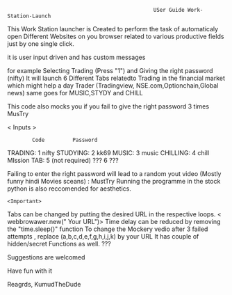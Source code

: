                                                    USer Guide Work-Station-Launch


This Work Station launcher is Created to perform the task of automaticaly open Different Websites on you browser related to various productive fields just by one single click. 

it is user input driven and has custom messages

for example Selecting Trading (Press "1") and Giving the right password (nifty) It will launch 6 Different Tabs relatedto Trading in the financial market which might help a day Trader (Tradingview, NSE.com,Optionchain,Global news)
same goes for MUSIC,STYDY and CHILL

This code also mocks you if you fail to give the right password 3 times            MusTry


< Inputs >


            Code         Password
           
TRADING:      1          nifty
STUDYING:      2         kk69
MUSIC:          3        music
CHILLING:        4       chill  
MIssion TAB:      5       (not required)
???                6     ???

Failing to enter the right password will lead to a random yout video (Mostly funny hindi Movies sceans) :     MustTry
Running the programme in the stock python is also reccomended for aesthetics.
 
    <Important>
             
Tabs can be changed by putting the desired URL in the respective loops.  < webbrowawer.new(" Your URL")>
Time delay can be reduced by removing the "time.sleep()" function
To change the Mockery vedio after 3 failed attempts , replace (a,b,c,d,e,f,g,h,i,j,k) by your URL
It has couple of hidden/secret Functions as well. ???

Suggestions are welcomed

Have fun with it

Reagrds,
KumudTheDude




